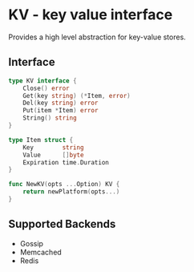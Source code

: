 # KV - key value interface
 
Provides a high level abstraction for key-value stores.

## Interface

```go
type KV interface {
	Close() error
	Get(key string) (*Item, error)
	Del(key string) error
	Put(item *Item) error
	String() string
}

type Item struct {
	Key        string
	Value      []byte
	Expiration time.Duration
}

func NewKV(opts ...Option) KV {
	return newPlatform(opts...)
}
```

## Supported Backends

- Gossip
- Memcached
- Redis
